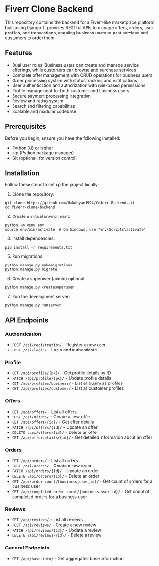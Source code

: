 # Fiverr Clone Backend

This repository contains the backend for a Fiverr-like marketplace platform built using Django. It provides RESTful APIs to manage offers, orders, user profiles, and transactions, enabling business users to post services and customers to order them.

## Features

* Dual user roles: Business users can create and manage service offerings, while customers can browse and purchase services
* Complete offer management with CRUD operations for business users
* Order processing system with status tracking and notifications
* User authentication and authorization with role-based permissions
* Profile management for both customer and business users
* Secure payment processing integration
* Review and rating system
* Search and filtering capabilities
* Scalable and modular codebase

## Prerequisites

Before you begin, ensure you have the following installed:

* Python 3.8 or higher
* pip (Python package manager)
* Git (optional, for version control)

## Installation

Follow these steps to set up the project locally:

1. Clone the repository:
```
git clone https://github.com/Hakobyan1994/Coderr-Backend.git
cd fiverr-clone-backend
```

2. Create a virtual environment:
```
python -m venv env
source env/bin/activate  # On Windows, use "env\Scripts\activate"
```

3. Install dependencies:
```
pip install -r requirements.txt
```

5. Run migrations:
```
python manage.py makemigrations
python manage.py migrate
```

6. Create a superuser (admin) optional:
```
python manage.py createsuperuser
```

7. Run the development server:
```
python manage.py runserver
```

## API Endpoints

### Authentication
- `POST /api/registration/` - Register a new user
- `POST /api/login/` - Login and authenticate

### Profile
- `GET /api/profile/{pk}/` - Get profile details by ID
- `PATCH /api/profile/{pk}/` - Update profile details
- `GET /api/profiles/business/` - List all business profiles
- `GET /api/profiles/customer/` - List all customer profiles

### Offers
- `GET /api/offers/` - List all offers
- `POST /api/offers/` - Create a new offer
- `GET /api/offers/{id}/` - Get offer details
- `PATCH /api/offers/{id}/` - Update an offer
- `DELETE /api/offers/{id}/` - Delete an offer
- `GET /api/offerdetails/{id}/` - Get detailed information about an offer

### Orders
- `GET /api/orders/` - List all orders
- `POST /api/orders/` - Create a new order
- `PATCH /api/orders/{id}/` - Update an order
- `DELETE /api/orders/{id}/` - Delete an order
- `GET /api/order-count/{business_user_id}/` - Get count of orders for a business user
- `GET /api/completed-order-count/{business_user_id}/` - Get count of completed orders for a business user

### Reviews
- `GET /api/reviews/` - List all reviews
- `POST /api/reviews/` - Create a new review
- `PATCH /api/reviews/{id}/` - Update a review
- `DELETE /api/reviews/{id}/` - Delete a review

### General Endpoints
- `GET /api/base-info/` - Get aggregated base information